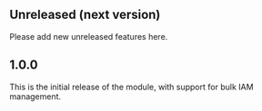 ## Unreleased (next version)

Please add new unreleased features here.

## 1.0.0

This is the initial release of the module, with support for bulk IAM management.
